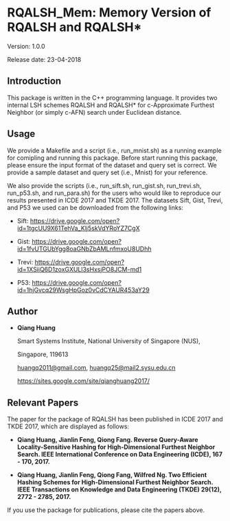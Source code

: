 # RQALSH_Mem: Memory Version of RQALSH and RQALSH*

Version: 1.0.0

Release date: 23-04-2018


Introduction
--------

This package is written in the C++ programming language. It provides two 
internal LSH schemes RQALSH and RQALSH* for c-Approximate Furthest Neighbor 
(or simply c-AFN) search under Euclidean distance.

Usage
--------

We provide a Makefile and a script (i.e., run_mnist.sh) as a running example 
for comipling and running this package. Before start running this package, 
please ensure the input format of the dataset and query set is correct. We 
provide a sample dataset and query set (i.e., Mnist) for your reference.

We also provide the scripts (i.e., run_sift.sh, run_gist.sh, run_trevi.sh,
run_p53.sh, and run_para.sh) for the users who would like to reproduce our 
results presented in ICDE 2017 and TKDE 2017. The datasets Sift, Gist, Trevi, 
and P53 we used can be downloaded from the following links:

* Sift: https://drive.google.com/open?id=1tgcUU9X61TehVa_Klj5skVdYRoYZ7CgX

* Gist: https://drive.google.com/open?id=1fvUTGUbYgg8oaGNbZbAMLnfmxoU8UDhh

* Trevi: https://drive.google.com/open?id=1XSiiQ6D1zoxGXULl3sHxsjPO8JCM-md1

* P53: https://drive.google.com/open?id=1hjGvcq29WsgHpGoz0vCdCYAUR453aY29


Author
--------

* **Qiang Huang**

  Smart Systems Institute, National University of Singapore (NUS),
  
  Singapore, 119613 
  
  huangq2011@gmail.com, huangq25@mail2.sysu.edu.cn
  
  https://sites.google.com/site/qianghuang2017/


Relevant Papers
--------

The paper for the package of RQALSH has been published in ICDE 2017 and TKDE 2017, 
which are displayed as follows:

* **Qiang Huang, Jianlin Feng, Qiong Fang. Reverse Query-Aware Locality-Sensitive 
Hashing for High-Dimensional Furthest Neighbor Search. IEEE International Conference 
on Data Engineering (ICDE), 167 - 170, 2017.**

* **Qiang Huang, Jianlin Feng, Qiong Fang, Wilfred Ng. Two Efficient Hashing Schemes 
for High-Dimensional Furthest Neighbor Search. IEEE Transactions on Knowledge and 
Data Engineering (TKDE) 29(12), 2772 - 2785, 2017.**

If you use the package for publications, please cite the papers above.

